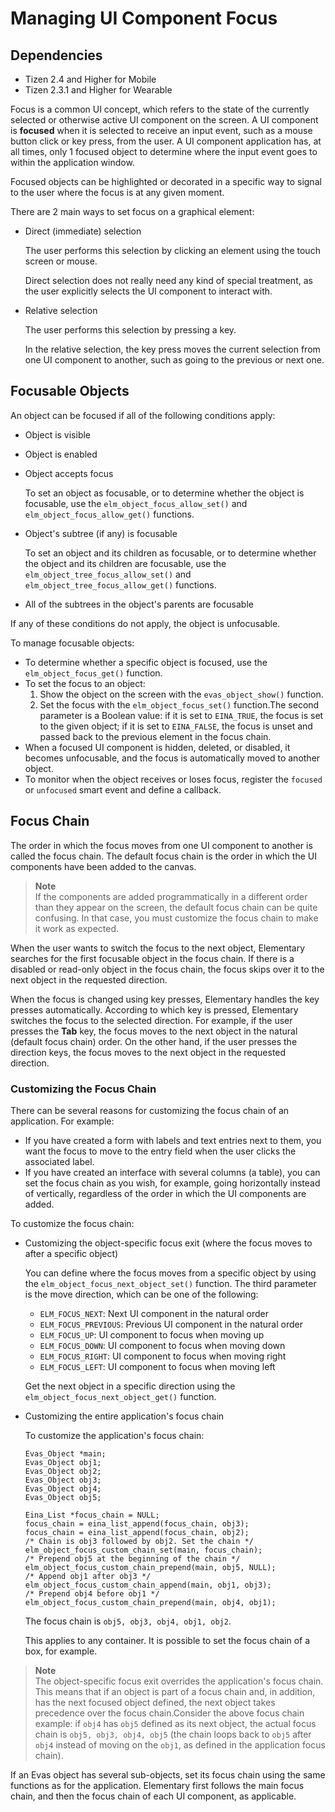 # Managing UI Component Focus

## Dependencies

- Tizen 2.4 and Higher for Mobile
- Tizen 2.3.1 and Higher for Wearable

Focus is a common UI concept, which refers to the state of the currently selected or otherwise active UI component on the screen. A UI component is **focused** when it is selected to receive an input event, such as a mouse button click or key press, from the user. A UI component application has, at all times, only 1 focused object to determine where the input event goes to within the application window.

Focused objects can be highlighted or decorated in a specific way to signal to the user where the focus is at any given moment.

There are 2 main ways to set focus on a graphical element:

- Direct (immediate) selection

  The user performs this selection by clicking an element using the touch screen or mouse.

  Direct selection does not really need any kind of special treatment, as the user explicitly selects the UI component to interact with.

- Relative selection

  The user performs this selection by pressing a key.

  In the relative selection, the key press moves the current selection from one UI component to another, such as going to the previous or next one.

## Focusable Objects

An object can be focused if all of the following conditions apply:

- Object is visible

- Object is enabled

- Object accepts focus

  To set an object as focusable, or to determine whether the object is focusable, use the `elm_object_focus_allow_set()` and `elm_object_focus_allow_get()` functions.

- Object's subtree (if any) is focusable

  To set an object and its children as focusable, or to determine whether the object and its children are focusable, use the `elm_object_tree_focus_allow_set()` and `elm_object_tree_focus_allow_get()` functions.

- All of the subtrees in the object's parents are focusable

If any of these conditions do not apply, the object is unfocusable.

To manage focusable objects:

- To determine whether a specific object is focused, use the `elm_object_focus_get()` function.
- To set the focus to an object:
  1. Show the object on the screen with the `evas_object_show()` function.
  2. Set the focus with the `elm_object_focus_set()` function.The second parameter is a Boolean value: if it is set to `EINA_TRUE`, the focus is set to the given object; if it is set to `EINA_FALSE`, the focus is unset and passed back to the previous element in the focus chain.
- When a focused UI component is hidden, deleted, or disabled, it becomes unfocusable, and the focus is automatically moved to another object.
- To monitor when the object receives or loses focus, register the `focused` or `unfocused` smart event and define a callback.

## Focus Chain

The order in which the focus moves from one UI component to another is called the focus chain. The default focus chain is the order in which the UI components have been added to the canvas.

> **Note**  
> If the components are added programmatically in a different order than they appear on the screen, the default focus chain can be quite confusing. In that case, you must customize the focus chain to make it work as expected.

When the user wants to switch the focus to the next object, Elementary searches for the first focusable object in the focus chain. If there is a disabled or read-only object in the focus chain, the focus skips over it to the next object in the requested direction.

When the focus is changed using key presses, Elementary handles the key presses automatically. According to which key is pressed, Elementary switches the focus to the selected direction. For example, if the user presses the **Tab** key, the focus moves to the next object in the natural (default focus chain) order. On the other hand, if the user presses the direction keys, the focus moves to the next object in the requested direction.

### Customizing the Focus Chain

There can be several reasons for customizing the focus chain of an application. For example:

- If you have created a form with labels and text entries next to them, you want the focus to move to the entry field when the user clicks the associated label.
- If you have created an interface with several columns (a table), you can set the focus chain as you wish, for example, going horizontally instead of vertically, regardless of the order in which the UI components are added.

To customize the focus chain:

- Customizing the object-specific focus exit (where the focus moves to after a specific object)

  You can define where the focus moves from a specific object by using the `elm_object_focus_next_object_set()` function. The third parameter is the move direction, which can be one of the following:

  - `ELM_FOCUS_NEXT`: Next UI component in the natural order
  - `ELM_FOCUS_PREVIOUS`: Previous UI component in the natural order
  - `ELM_FOCUS_UP`: UI component to focus when moving up
  - `ELM_FOCUS_DOWN`: UI component to focus when moving down
  - `ELM_FOCUS_RIGHT`: UI component to focus when moving right
  - `ELM_FOCUS_LEFT`: UI component to focus when moving left

  Get the next object in a specific direction using the `elm_object_focus_next_object_get()` function.

- Customizing the entire application's focus chain

  To customize the application's focus chain:

  ```
  Evas_Object *main;
  Evas_Object obj1;
  Evas_Object obj2;
  Evas_Object obj3;
  Evas_Object obj4;
  Evas_Object obj5;

  Eina_List *focus_chain = NULL;
  focus_chain = eina_list_append(focus_chain, obj3);
  focus_chain = eina_list_append(focus_chain, obj2);
  /* Chain is obj3 followed by obj2. Set the chain */
  elm_object_focus_custom_chain_set(main, focus_chain);
  /* Prepend obj5 at the beginning of the chain */
  elm_object_focus_custom_chain_prepend(main, obj5, NULL);
  /* Append obj1 after obj3 */
  elm_object_focus_custom_chain_append(main, obj1, obj3);
  /* Prepend obj4 before obj1 */
  elm_object_focus_custom_chain_prepend(main, obj4, obj1);
  ```

  The focus chain is `obj5, obj3, obj4, obj1, obj2`.

  This applies to any container. It is possible to set the focus chain of a box, for example.

> **Note**  
> The object-specific focus exit overrides the application's focus chain. This means that if an object is part of a focus chain and, in addition, has the next focused object defined, the next object takes precedence over the focus chain.Consider the above focus chain example: if `obj4` has `obj5` defined as its next object, the actual focus chain is `obj5, obj3, obj4, obj5` (the chain loops back to `obj5` after `obj4` instead of moving on the `obj1`, as defined in the application focus chain).

If an Evas object has several sub-objects, set its focus chain using the same functions as for the application. Elementary first follows the main focus chain, and then the focus chain of each UI component, as applicable.